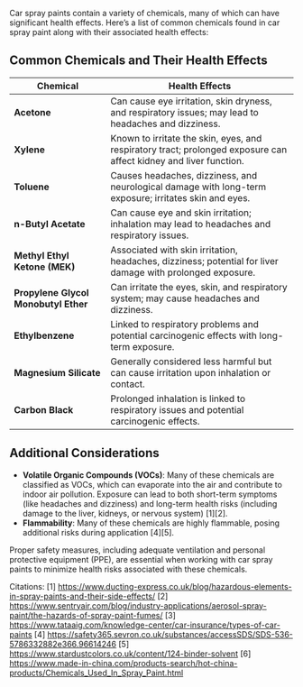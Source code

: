 Car spray paints contain a variety of chemicals, many of which can have significant health effects. Here’s a list of common chemicals found in car spray paint along with their associated health effects:

## Common Chemicals and Their Health Effects

| **Chemical**                     | **Health Effects**                                                                                   |
|----------------------------------|------------------------------------------------------------------------------------------------------|
| **Acetone**                      | Can cause eye irritation, skin dryness, and respiratory issues; may lead to headaches and dizziness. |
| **Xylene**                       | Known to irritate the skin, eyes, and respiratory tract; prolonged exposure can affect kidney and liver function. |
| **Toluene**                      | Causes headaches, dizziness, and neurological damage with long-term exposure; irritates skin and eyes. |
| **n-Butyl Acetate**             | Can cause eye and skin irritation; inhalation may lead to headaches and respiratory issues.          |
| **Methyl Ethyl Ketone (MEK)**   | Associated with skin irritation, headaches, dizziness; potential for liver damage with prolonged exposure. |
| **Propylene Glycol Monobutyl Ether** | Can irritate the eyes, skin, and respiratory system; may cause headaches and dizziness.            |
| **Ethylbenzene**                | Linked to respiratory problems and potential carcinogenic effects with long-term exposure.           |
| **Magnesium Silicate**          | Generally considered less harmful but can cause irritation upon inhalation or contact.              |
| **Carbon Black**                 | Prolonged inhalation is linked to respiratory issues and potential carcinogenic effects.             |

## Additional Considerations
- **Volatile Organic Compounds (VOCs)**: Many of these chemicals are classified as VOCs, which can evaporate into the air and contribute to indoor air pollution. Exposure can lead to both short-term symptoms (like headaches and dizziness) and long-term health risks (including damage to the liver, kidneys, or nervous system) [1][2].
- **Flammability**: Many of these chemicals are highly flammable, posing additional risks during application [4][5].

Proper safety measures, including adequate ventilation and personal protective equipment (PPE), are essential when working with car spray paints to minimize health risks associated with these chemicals.

Citations:
[1] https://www.ducting-express.co.uk/blog/hazardous-elements-in-spray-paints-and-their-side-effects/
[2] https://www.sentryair.com/blog/industry-applications/aerosol-spray-paint/the-hazards-of-spray-paint-fumes/
[3] https://www.tataaig.com/knowledge-center/car-insurance/types-of-car-paints
[4] https://safety365.sevron.co.uk/substances/accessSDS/SDS-536-5786332882e366.96614246
[5] https://www.stardustcolors.co.uk/content/124-binder-solvent
[6] https://www.made-in-china.com/products-search/hot-china-products/Chemicals_Used_In_Spray_Paint.html
